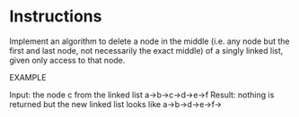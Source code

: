 # Instructions

Implement an algorithm to delete a node in the middle (i.e. any node but the first and last node, not necessarily the exact middle) of a singly linked list, given only access to that node.

EXAMPLE

Input: the node c from the linked list a->b->c->d->e->f
Result: nothing is returned but the new linked list looks like a->b->d->e->f->

